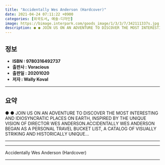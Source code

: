 ```yaml
---
title: "Accidentally Wes Anderson (Hardcover)"
date: 2021-04-24 07:11:22 +0900
categories: [외국도서, 예술-디자인]
image: https://bimage.interpark.com/goods_image/1/3/3/7/342111337s.jpg
description: ● ● JOIN US ON AN ADVENTURE TO DISCOVER THE MOST INTERESTING AND IDIOSYNCRATIC PLACES ON EARTH, INSPIRED BY THE UNIQUE VISION OF DIRECTOR WES ANDERSON.ACCIDEN
---
```


## **정보**

- **ISBN : 9780316492737**
- **출판사 : Voracious**
- **출판일 : 20201020**
- **저자 : Wally Koval**

------



## **요약**

●  ●  JOIN US ON AN ADVENTURE TO DISCOVER THE MOST INTERESTING AND IDIOSYNCRATIC PLACES ON EARTH, INSPIRED BY THE UNIQUE VISION OF DIRECTOR WES ANDERSON.ACCIDENTALLY WES ANDERSON BEGAN AS A PERSONAL TRAVEL BUCKET LIST, A CATALOG OF VISUALLY STRIKING AND HISTORICALLY UNIQUE... 

------



------


Accidentally Wes Anderson (Hardcover) 

------


